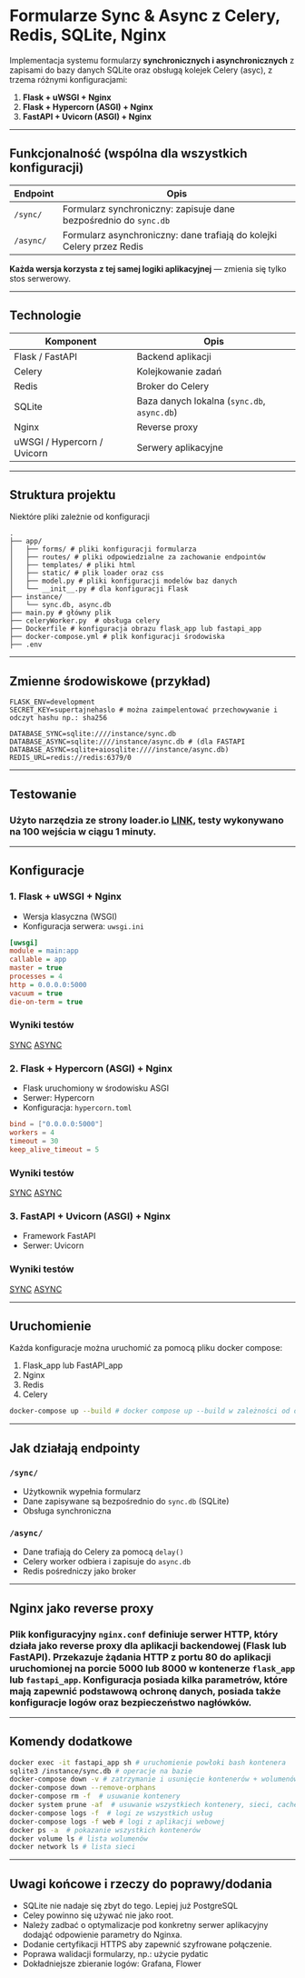 # Formularze Sync & Async z Celery, Redis, SQLite, Nginx

Implementacja systemu formularzy **synchronicznych i asynchronicznych** z zapisami do bazy danych SQLite oraz obsługą kolejek Celery (asyc), z trzema różnymi konfiguracjami:

1. **Flask + uWSGI + Nginx**
2. **Flask + Hypercorn (ASGI) + Nginx**
3. **FastAPI + Uvicorn (ASGI) + Nginx**

---

## Funkcjonalność (wspólna dla wszystkich konfiguracji)

| Endpoint  | Opis                                                                  |
| --------- | --------------------------------------------------------------------- |
| `/sync/`  | Formularz synchroniczny: zapisuje dane bezpośrednio do `sync.db`      |
| `/async/` | Formularz asynchroniczny: dane trafiają do kolejki Celery przez Redis |

**Każda wersja korzysta z tej samej logiki aplikacyjnej** — zmienia się tylko stos serwerowy.

---

## Technologie

| Komponent                   | Opis                                        |
| --------------------------- | ------------------------------------------- |
| Flask / FastAPI             | Backend aplikacji                           |
| Celery                      | Kolejkowanie zadań                          |
| Redis                       | Broker do Celery                            |
| SQLite                      | Baza danych lokalna (`sync.db`, `async.db`) |
| Nginx                       | Reverse proxy                               |
| uWSGI / Hypercorn / Uvicorn | Serwery aplikacyjne                         |

---

## Struktura projektu

Niektóre pliki zależnie od konfiguracji 

```
.
├── app/
│   ├── forms/ # pliki konfiguracji formularza
│   ├── routes/ # pliki odpowiedzialne za zachowanie endpointów
│   ├── templates/ # pliki html
│   ├── static/ # plik loader oraz css
│   ├── model.py # pliki konfiguracji modelów baz danych
│   └── __init__.py # dla konfiguracji Flask
├── instance/
│   └── sync.db, async.db
├── main.py # główny plik
├── celeryWorker.py  # obsługa celery
├── Dockerfile # konfiguracja obrazu flask_app lub fastapi_app
├── docker-compose.yml # plik konfiguracji środowiska 
├── .env 

```

---
## Zmienne środowiskowe (przykład)

```env
FLASK_ENV=development
SECRET_KEY=supertajnehaslo # można zaimpelentować przechowywanie i odczyt hashu np.: sha256

DATABASE_SYNC=sqlite:////instance/sync.db
DATABASE_ASYNC=sqlite:////instance/async.db # (dla FASTAPI DATABASE_ASYNC=sqlite+aiosqlite:////instance/async.db)
REDIS_URL=redis://redis:6379/0
```
---
## Testowanie
### Użyto narzędzia ze strony loader.io [LINK]((https://loader.io/)), testy wykonywano na 100 wejścia w ciągu 1 minuty.

---

## Konfiguracje

### 1. Flask + **uWSGI** + Nginx

* Wersja klasyczna (WSGI)
* Konfiguracja serwera: `uwsgi.ini`

```ini
[uwsgi]
module = main:app
callable = app
master = true
processes = 4
http = 0.0.0.0:5000
vacuum = true
die-on-term = true
```

### Wyniki testów
[SYNC](https://bit.ly/44c4QBM)
[ASYNC](https://bit.ly/3ZZ0eMH)

### 2. Flask + **Hypercorn (ASGI)** + Nginx

* Flask uruchomiony w środowisku ASGI
* Serwer: Hypercorn
* Konfiguracja: `hypercorn.toml`

```toml
bind = ["0.0.0.0:5000"]
workers = 4
timeout = 30
keep_alive_timeout = 5
```

### Wyniki testów
[SYNC](https://bit.ly/40zJAU2)
[ASYNC](https://bit.ly/4kkvEVg)

### 3. FastAPI + **Uvicorn (ASGI)** + Nginx

* Framework FastAPI
* Serwer: Uvicorn

### Wyniki testów
[SYNC](https://bit.ly/4lyo2PF)
[ASYNC](https://bit.ly/3InFckM)

---

## Uruchomienie 

Każda konfiguracje można uruchomić za pomocą pliku docker compose:
1. Flask_app lub FastAPI_app
2. Nginx
3. Redis
4. Celery

```bash
docker-compose up --build # docker compose up --build w zależności od docker compose
```

---

## Jak działają endpointy

### `/sync/`

* Użytkownik wypełnia formularz
* Dane zapisywane są bezpośrednio do `sync.db` (SQLite)
* Obsługa synchroniczna

### `/async/`

* Dane trafiają do Celery za pomocą `delay()`
* Celery worker odbiera i zapisuje do `async.db`
* Redis pośredniczy jako broker

---


## Nginx jako reverse proxy
### Plik konfiguracyjny `nginx.conf` definiuje serwer HTTP, który działa jako **reverse proxy** dla aplikacji backendowej (Flask lub FastAPI). Przekazuje żądania HTTP z portu 80 do aplikacji uruchomionej na porcie 5000 lub 8000 w kontenerze `flask_app` lub `fastapi_app`. Konfiguracja posiada kilka parametrów, które mają zapewnić podstawową ochronę danych, posiada także konfiguracje logów oraz bezpieczeństwo nagłówków.
---

## Komendy dodatkowe

```bash
docker exec -it fastapi_app sh # uruchomienie powłoki bash kontenera
sqlite3 /instance/sync.db # operacje na bazie
docker-compose down -v # zatrzymanie i usunięcie kontenerów + wolumenów 
docker-compose down --remove-orphans
docker-compose rm -f  # usuwanie kontenery 
docker system prune -af  # usuwanie wszystkiech kontenery, sieci, cache
docker-compose logs -f  # logi ze wszystkich usług
docker-compose logs -f web # logi z aplikacji webowej
docker ps -a  # pokazanie wszystkich kontenerów
docker volume ls # lista wolumenów
docker network ls # lista sieci
```

---

## Uwagi końcowe i rzeczy do poprawy/dodania

* SQLite nie nadaje się zbyt do tego. Lepiej już PostgreSQL
* Celey powinno się używać nie jako root.
* Należy zadbać o optymalizacje pod konkretny serwer aplikacyjny dodająć odpowienie parametry do Nginxa.
* Dodanie certyfikacji HTTPS aby zapewnić szyfrowane połączenie.
* Poprawa walidacji formularzy, np.: użycie pydatic
* Dokładniejsze zbieranie logów: Grafana, Flower
